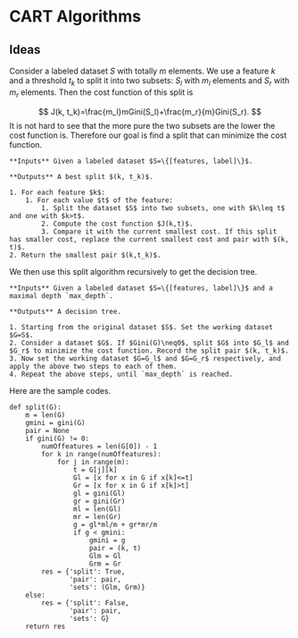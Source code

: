 # CART Algorithms 

## Ideas
Consider a labeled dataset $S$ with totally $m$ elements. We use a feature $k$ and a threshold $t_k$ to split it into two subsets: $S_l$ with $m_l$ elements and $S_r$ with $m_r$ elements. Then the cost function of this split is

$$
J(k, t_k)=\frac{m_l}mGini(S_l)+\frac{m_r}{m}Gini(S_r).
$$
It is not hard to see that the more pure the two subsets are the lower the cost function is. Therefore our goal is find a split that can minimize the cost function.


```{prf:algorithm} Split the Dataset
**Inputs** Given a labeled dataset $S=\{[features, label]\}$.

**Outputs** A best split $(k, t_k)$.

1. For each feature $k$:
    1. For each value $t$ of the feature:
        1. Split the dataset $S$ into two subsets, one with $k\leq t$ and one with $k>t$.
        2. Compute the cost function $J(k,t)$. 
        3. Compare it with the current smallest cost. If this split has smaller cost, replace the current smallest cost and pair with $(k, t)$.
2. Return the smallest pair $(k,t_k)$.
```

We then use this split algorithm recursively to get the decision tree.


````{prf:algorithm} Classification and Regression Tree, CART
**Inputs** Given a labeled dataset $S=\{[features, label]\}$ and a maximal depth `max_depth`.

**Outputs** A decision tree.

1. Starting from the original dataset $S$. Set the working dataset $G=S$.
2. Consider a dataset $G$. If $Gini(G)\neq0$, split $G$ into $G_l$ and $G_r$ to minimize the cost function. Record the split pair $(k, t_k)$.
3. Now set the working dataset $G=G_l$ and $G=G_r$ respectively, and apply the above two steps to each of them.
4. Repeat the above steps, until `max_depth` is reached.
````
Here are the sample codes.

```{code-block} python
def split(G):
    m = len(G)
    gmini = gini(G)
    pair = None
    if gini(G) != 0:
        numOffeatures = len(G[0]) - 1
        for k in range(numOffeatures):
            for j in range(m):
                t = G[j][k]
                Gl = [x for x in G if x[k]<=t]
                Gr = [x for x in G if x[k]>t]
                gl = gini(Gl)
                gr = gini(Gr)
                ml = len(Gl)
                mr = len(Gr)
                g = gl*ml/m + gr*mr/m
                if g < gmini:
                    gmini = g
                    pair = (k, t)
                    Glm = Gl
                    Grm = Gr
        res = {'split': True,
               'pair': pair,
               'sets': (Glm, Grm)}
    else:
        res = {'split': False,
               'pair': pair,
               'sets': G}
    return res
```